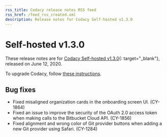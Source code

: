 ```yaml
---
rss_title: Codacy release notes RSS feed
rss_href: /feed_rss_created.xml
description: Release notes for Codacy Self-hosted v1.3.0
---
```


# Self-hosted v1.3.0

These release notes are for [Codacy Self-hosted v1.3.0](https://github.com/codacy/chart/releases/tag/1.3.0){: target="_blank"}, released on June 12, 2020.

To upgrade Codacy, follow [these instructions](../../chart/maintenance/upgrade.md).

## Bug fixes

-   Fixed misaligned organization cards in the onboarding screen UI. (CY-1864)
-   Fixed an issue to improve the security of the OAuth 2.0 access token when making calls to the Bitbucket Cloud API. (CY-1856)
-   Fixed alignment and wrong color of Git provider buttons when adding a new Git provider using Safari. (CY-1284)
